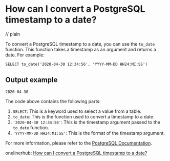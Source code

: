 # How can I convert a PostgreSQL timestamp to a date?
// plain

To convert a PostgreSQL timestamp to a date, you can use the `to_date` function. This function takes a timestamp as an argument and returns a date. For example:

```
SELECT to_date('2020-04-30 12:34:56', 'YYYY-MM-DD HH24:MI:SS')
```

## Output example

```
2020-04-30
```

The code above contains the following parts:
1. `SELECT`: This is a keyword used to select a value from a table.
2. `to_date`: This is the function used to convert a timestamp to a date.
3. `'2020-04-30 12:34:56'`: This is the timestamp argument passed to the `to_date` function.
4. `'YYYY-MM-DD HH24:MI:SS'`: This is the format of the timestamp argument.

For more information, please refer to the [PostgreSQL Documentation](https://www.postgresql.org/docs/current/functions-formatting.html).

onelinerhub: [How can I convert a PostgreSQL timestamp to a date?](https://onelinerhub.com/postgresql/how-can-i-convert-a-postgresql-timestamp-to-a-date)